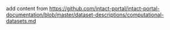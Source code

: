 add content from https://github.com/intact-portal/intact-portal-documentation/blob/master/dataset-descriptions/computational-datasets.md

